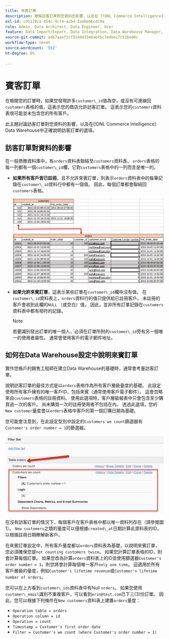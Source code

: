 ```yaml
---
title: 來賓訂單
description: 瞭解訪客訂單對您資料的影響，以及在 [!DNL Commerce Intelligence] Data Warehouse中正確說明訪客訂單的選項。
exl-id: cd5120ca-454c-4cf4-acb4-3aebe06cdc9a
role: Admin, Data Architect, Data Engineer, User
feature: Data Import/Export, Data Integration, Data Warehouse Manager, Commerce Tables
source-git-commit: adb7aaef1cf914d43348abf5c7e4bec7c51bed0c
workflow-type: tm+mt
source-wordcount: '552'
ht-degree: 0%

---
```


# 賓客訂單

在檢閱您的訂單時，如果您發現許多`customer\_id`值為空，或沒有可連線回`customers`表格的值，這表示您的商店允許訪客訂單。 這表示您的`customers`資料表很可能並未包含您的所有客戶。

此主題討論訪客訂單對您資料的影響，以及在[!DNL Commerce Intelligence] Data Warehouse中正確說明訪客訂單的選項。

## 訪客訂單對資料的影響

在一般商務資料庫中，有`orders`資料表聯結至`customers`資料表。 `orders`表格的每一列都有一個`customer\_id`欄，它對`customers`表格中的一列而言是唯一的。

* **如果所有客戶皆已註冊**，且不允許來賓訂單，則表示`orders`資料表中的每筆記錄在`customer\_id`資料行中都有一個值。 因此，每個訂單都會聯結回`customers`表格。

  ![](../../assets/guest-orders-4.png)

* **如果允許來賓訂單**，這表示某些訂單在`customer\_id`欄中沒有值。 在`customer\_id`資料表上，`orders`資料行的值只提供給已註冊客戶。 未註冊的客戶會收到此欄的`NULL` （或空白）值。 因此，並非所有訂單記錄在`customers`資料表中都有相符的記錄。

  >[!NOTE]
  >
  >若要識別發出訂單的唯一個人，必須在訂單所附的`customer\_id`旁有另一個唯一的使用者屬性。 通常會使用客戶的電子郵件地址。

## 如何在Data Warehouse設定中說明來賓訂單

實作您帳戶的銷售工程師在建立Data Warehouse的基礎時，通常會考量訪客訂單。

說明訪客訂單的最佳方式是以`orders`表格作為所有客戶層級量度的基礎。 此設定使用所有客戶擁有的唯一客戶ID，包括來賓（通常使用客戶電子郵件）。 這會忽略來自`customers`表格的註冊資料。 使用此選項時，客戶層級報表中只會包含至少購買過一次的客戶。 尚未購買一次的註冊使用者不包括在內。 透過此選項，您的`New customer`量度會以`orders`表格中客戶的第一個訂購日期為基礎。

您可能會注意到，在此設定型別中設定的`Customers we count`篩選器有`Customer's order number = 1`的篩選器。

![](../../assets/guest-orders-filter-set.png)

在沒有訪客訂單的情況下，每個客戶在客戶表格中都以唯一資料列存在（請參閱圖1）。 `New customers`之類的量度可以僅根據`created\_at`日期計算此資料表的ID，以根據註冊日期瞭解新客戶。

在來賓訂單設定中，所有客戶量度都以`orders`資料表為基礎，以說明來賓訂單，您必須確保您是`not counting customers twice`。 如果您計算訂單表格的ID，則會計算每個訂單。 如果您改為計算`orders`資料表上的ID並使用篩選器`Customer's order number = 1`，則您將會計算每個唯一客戶`only one time`。 這適用於所有客戶層級的量度，例如`Customer's lifetime revenue`或`Customer's lifetime number of orders`。

您可以在上方看到`customer\_ids`資料表中有Null `orders`。 如果您使用`customer\_email`識別不重複客戶，可以看到`erin@test.com`已下三(3)份訂單。 因此，您可以根據下列條件在`New customers`資料表上建置`orders`量度：

* `Operation table = orders`
* `Operation column = id`
* `Operation = count`
* `Timestamp = Customer's first order date`
* `Filter = Customer's we count (where Customer's order number = 1)`
